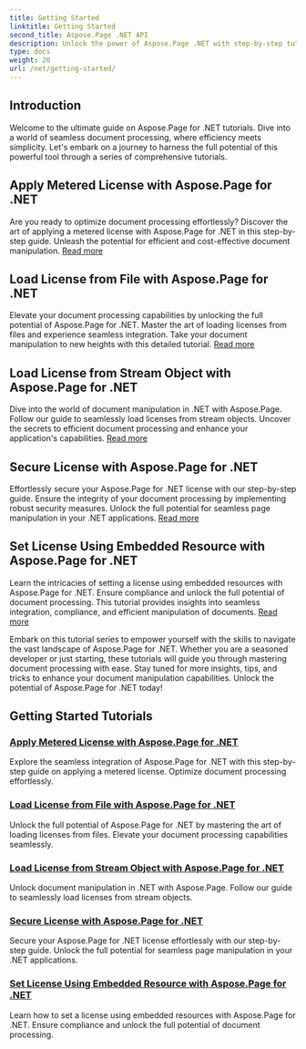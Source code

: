 ```yaml
---
title: Getting Started
linktitle: Getting Started
second_title: Aspose.Page .NET API
description: Unlock the power of Aspose.Page .NET with step-by-step tutorials. Apply metered licenses, load from files or streams, secure licenses, and more.
type: docs
weight: 20
url: /net/getting-started/
---
```

## Introduction

Welcome to the ultimate guide on Aspose.Page for .NET tutorials. Dive into a world of seamless document processing, where efficiency meets simplicity. Let's embark on a journey to harness the full potential of this powerful tool through a series of comprehensive tutorials.

## Apply Metered License with Aspose.Page for .NET
Are you ready to optimize document processing effortlessly? Discover the art of applying a metered license with Aspose.Page for .NET in this step-by-step guide. Unleash the potential for efficient and cost-effective document manipulation. [Read more](./apply-metered-license/)

## Load License from File with Aspose.Page for .NET
Elevate your document processing capabilities by unlocking the full potential of Aspose.Page for .NET. Master the art of loading licenses from files and experience seamless integration. Take your document manipulation to new heights with this detailed tutorial. [Read more](./load-license-from-file/)

## Load License from Stream Object with Aspose.Page for .NET
Dive into the world of document manipulation in .NET with Aspose.Page. Follow our guide to seamlessly load licenses from stream objects. Uncover the secrets to efficient document processing and enhance your application's capabilities. [Read more](./load-license-from-stream-object/)

## Secure License with Aspose.Page for .NET
Effortlessly secure your Aspose.Page for .NET license with our step-by-step guide. Ensure the integrity of your document processing by implementing robust security measures. Unlock the full potential for seamless page manipulation in your .NET applications. [Read more](./secure-license/)

## Set License Using Embedded Resource with Aspose.Page for .NET
Learn the intricacies of setting a license using embedded resources with Aspose.Page for .NET. Ensure compliance and unlock the full potential of document processing. This tutorial provides insights into seamless integration, compliance, and efficient manipulation of documents. [Read more](./set-license-using-embedded-resource/)

Embark on this tutorial series to empower yourself with the skills to navigate the vast landscape of Aspose.Page for .NET. Whether you are a seasoned developer or just starting, these tutorials will guide you through mastering document processing with ease. Stay tuned for more insights, tips, and tricks to enhance your document manipulation capabilities. Unlock the potential of Aspose.Page for .NET today!
## Getting Started Tutorials
### [Apply Metered License with Aspose.Page for .NET](./apply-metered-license/)
Explore the seamless integration of Aspose.Page for .NET with this step-by-step guide on applying a metered license. Optimize document processing effortlessly.
### [Load License from File with Aspose.Page for .NET](./load-license-from-file/)
Unlock the full potential of Aspose.Page for .NET by mastering the art of loading licenses from files. Elevate your document processing capabilities seamlessly.
### [Load License from Stream Object with Aspose.Page for .NET](./load-license-from-stream-object/)
Unlock document manipulation in .NET with Aspose.Page. Follow our guide to seamlessly load licenses from stream objects.
### [Secure License with Aspose.Page for .NET](./secure-license/)
Secure your Aspose.Page for .NET license effortlessly with our step-by-step guide. Unlock the full potential for seamless page manipulation in your .NET applications.
### [Set License Using Embedded Resource with Aspose.Page for .NET](./set-license-using-embedded-resource/)
Learn how to set a license using embedded resources with Aspose.Page for .NET. Ensure compliance and unlock the full potential of document processing.